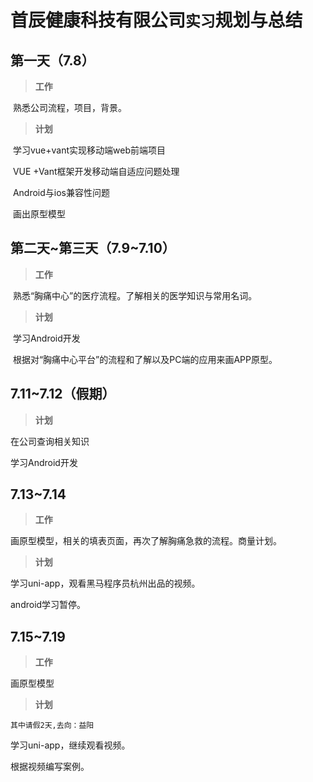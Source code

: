 # 首辰健康科技有限公司`实习`规划与总结

## 第一天（7.8）

> **工作**

​			熟悉公司流程，项目，背景。

> **计划**

​			学习vue+vant实现移动端web前端项目

​			VUE +Vant框架开发移动端自适应问题处理

​			Android与ios兼容性问题

​			画出原型模型

## 第二天~第三天（7.9~7.10）

> **工作**

​		熟悉“胸痛中心”的医疗流程。了解相关的医学知识与常用名词。

> **计划**

​	学习Android开发

​	根据对“胸痛中心平台”的流程和了解以及PC端的应用来画APP原型。

## 7.11~7.12（假期）

> **计划**

在公司查询相关知识

学习Android开发

## 7.13~7.14

> **工作**

画原型模型，相关的填表页面，再次了解胸痛急救的流程。商量计划。



> **计划**

学习uni-app，观看黑马程序员杭州出品的视频。

android学习暂停。

## 7.15~7.19

> **工作**

画原型模型

> **计划**

`其中请假2天,去向：益阳`

学习uni-app，继续观看视频。

根据视频编写案例。